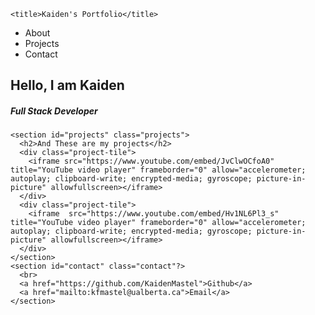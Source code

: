 <!doctype html>
<html lang="en">
  <head>
    <meta charset="utf-8">
    <meta name="viewport" content="width=device-width, initial-scale=1, shrink-to-fit=no">
    <link rel="stylesheet" href="styles.css">

    <title>Kaiden's Portfolio</title>
  </head>
  <body>
    <nav id="navbar" class="navbar">
      <ul class="nav-list">
        <li>About</li>
        <li>Projects</li>
        <li>Contact</li>
      </ul>
    </nav>    
    <section id="welcome-section" class="welcome">
      <h1>Hello, I am Kaiden</h1>
      <h5>Full Stack Developer</h5>
    </section>
    
    <section id="projects" class="projects">
      <h2>And These are my projects</h2>
      <div class="project-tile">
        <iframe src="https://www.youtube.com/embed/JvClwOCfoA0" title="YouTube video player" frameborder="0" allow="accelerometer; autoplay; clipboard-write; encrypted-media; gyroscope; picture-in-picture" allowfullscreen></iframe>
      </div>
      <div class="project-tile">
        <iframe  src="https://www.youtube.com/embed/Hv1NL6Pl3_s" title="YouTube video player" frameborder="0" allow="accelerometer; autoplay; clipboard-write; encrypted-media; gyroscope; picture-in-picture" allowfullscreen></iframe>
      </div>
    </section> 
    <section id="contact" class="contact"?>
      <br>
      <a href="https://github.com/KaidenMastel">Github</a>
      <a href="mailto:kfmastel@ualberta.ca">Email</a>      
    </section>
  </body>
</html>

